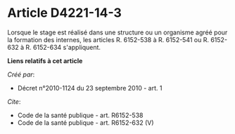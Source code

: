 # Article D4221-14-3

Lorsque le stage est réalisé dans une structure ou un organisme agréé pour la formation des internes, les articles R.
6152-538 à R. 6152-541 ou R. 6152-632 à R. 6152-634 s'appliquent.

**Liens relatifs à cet article**

_Créé par_:

  - Décret n°2010-1124 du 23 septembre 2010 - art. 1

_Cite_:

  - Code de la santé publique - art. R6152-538
  - Code de la santé publique - art. R6152-632 (V)
